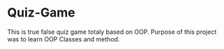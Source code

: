 # Quiz-Game
This is true false quiz game totaly based on OOP. Purpose of this project was to learn OOP Classes and method.
